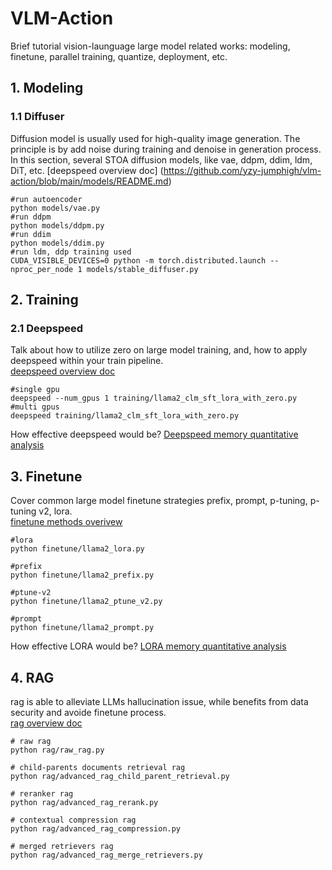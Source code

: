 
# VLM-Action
Brief tutorial vision-launguage large model related works: modeling, finetune, parallel training, quantize, deployment, etc.


## 1. Modeling
### 1.1 Diffuser
Diffusion model is usually used for high-quality image generation. The principle is by add noise during 
training and denoise in generation process. In this section, several STOA diffusion models, like vae, 
ddpm, ddim, ldm, DiT, etc.
[deepspeed overview doc] (https://github.com/yzy-jumphigh/vlm-action/blob/main/models/README.md)  

    #run autoencoder
    python models/vae.py
    #run ddpm
    python models/ddpm.py
    #run ddim
    python models/ddim.py
    #run ldm, ddp training used
    CUDA_VISIBLE_DEVICES=0 python -m torch.distributed.launch --nproc_per_node 1 models/stable_diffuser.py


## 2. Training
### 2.1 Deepspeed
Talk about how to utilize zero on large model training, and, how to apply deepspeed within your train pipeline.    
[deepspeed overview doc](https://github.com/yzy-jumphigh/vlm-action/blob/main/training/README.md)   

    #single gpu
    deepspeed --num_gpus 1 training/llama2_clm_sft_lora_with_zero.py
    #multi gpus
    deepspeed training/llama2_clm_sft_lora_with_zero.py

How effective deepspeed would be? 
[Deepspeed memory quantitative analysis](https://github.com/yzy-jumphigh/vlm-action/blob/main/training/README.md)


## 3. Finetune
Cover common large model finetune strategies prefix, prompt, p-tuning, p-tuning v2, lora.     
[finetune methods overivew](https://github.com/yzy-jumphigh/vlm-action/blob/main/finetune/README.md)  

    #lora
    python finetune/llama2_lora.py

    #prefix
    python finetune/llama2_prefix.py

    #ptune-v2
    python finetune/llama2_ptune_v2.py

    #prompt
    python finetune/llama2_prompt.py

How effective LORA would be? 
[LORA memory quantitative analysis](https://github.com/yzy-jumphigh/vlm-action/blob/main/training/README.md)
    


## 4. RAG
rag is able to alleviate LLMs hallucination issue, while benefits from data security and avoide finetune process.  
[rag overview doc](https://github.com/yzy-jumphigh/vlm-action/blob/main/rag/README.md)   

    # raw rag
    python rag/raw_rag.py

    # child-parents documents retrieval rag
    python rag/advanced_rag_child_parent_retrieval.py

    # reranker rag
    python rag/advanced_rag_rerank.py

    # contextual compression rag 
    python rag/advanced_rag_compression.py

    # merged retrievers rag
    python rag/advanced_rag_merge_retrievers.py






